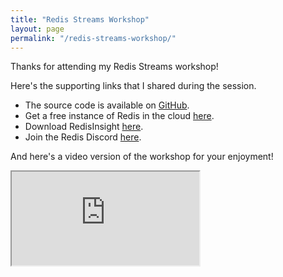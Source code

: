 ```yaml
---
title: "Redis Streams Workshop"
layout: page
permalink: "/redis-streams-workshop/"
---
```

<div class="container">
    <div class="row">
        <div class="col-md-12">
            <p class="lead">Thanks for attending my Redis Streams workshop!</p>
            <p>Here's the supporting links that I shared during the session.</p>
            <ul>
               <li>The source code is available on <a href="https://github.com/redis-developer/redis-streams-hotel-jobs">GitHub</a>.</li>
               <li>Get a free instance of Redis in the cloud <a href="https://redis.com/try-free/">here</a>.</li>
               <li>Download RedisInsight <a href="https://redis.com/redis-enterprise/redis-insight">here</a>.</li>
               <li>Join the Redis Discord <a href="https://discord.gg/redis">here</a>.</li>
            </ul>
            <p>And here's a video version of the workshop for your enjoyment!</p>
            <div class="embed-responsive embed-responsive-16by9">
               <iframe class="embed-responsive-item" src="https://www.youtube.com/embed/q2UOkQmIo9Q" allowfullscreen></iframe>
            </div><br/>
         </div>
   </div>
</div>

